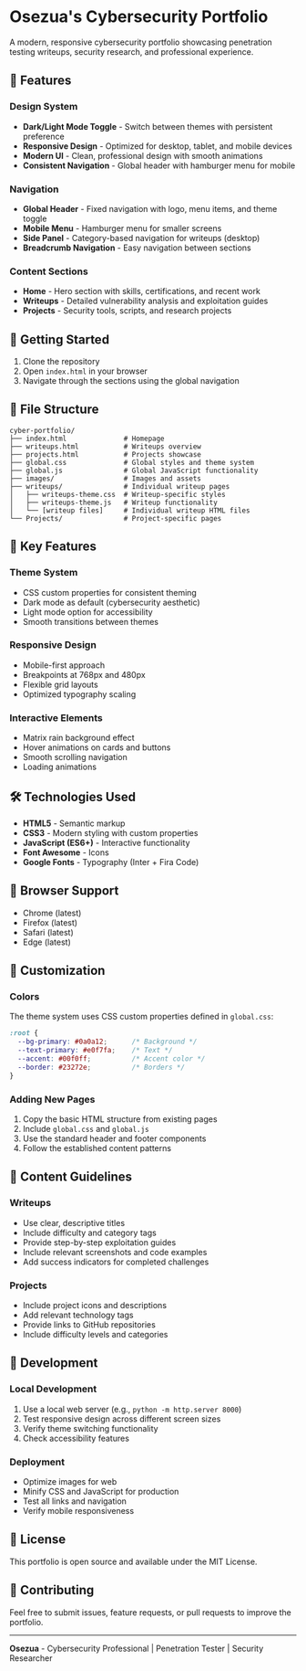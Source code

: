 # Osezua's Cybersecurity Portfolio

A modern, responsive cybersecurity portfolio showcasing penetration testing writeups, security research, and professional experience.

## 🎨 Features

### Design System
- **Dark/Light Mode Toggle** - Switch between themes with persistent preference
- **Responsive Design** - Optimized for desktop, tablet, and mobile devices
- **Modern UI** - Clean, professional design with smooth animations
- **Consistent Navigation** - Global header with hamburger menu for mobile

### Navigation
- **Global Header** - Fixed navigation with logo, menu items, and theme toggle
- **Mobile Menu** - Hamburger menu for smaller screens
- **Side Panel** - Category-based navigation for writeups (desktop)
- **Breadcrumb Navigation** - Easy navigation between sections

### Content Sections
- **Home** - Hero section with skills, certifications, and recent work
- **Writeups** - Detailed vulnerability analysis and exploitation guides
- **Projects** - Security tools, scripts, and research projects

## 🚀 Getting Started

1. Clone the repository
2. Open `index.html` in your browser
3. Navigate through the sections using the global navigation

## 📁 File Structure

```
cyber-portfolio/
├── index.html              # Homepage
├── writeups.html           # Writeups overview
├── projects.html           # Projects showcase
├── global.css              # Global styles and theme system
├── global.js               # Global JavaScript functionality
├── images/                 # Images and assets
├── writeups/               # Individual writeup pages
│   ├── writeups-theme.css  # Writeup-specific styles
│   ├── writeups-theme.js   # Writeup functionality
│   └── [writeup files]     # Individual writeup HTML files
└── Projects/               # Project-specific pages
```

## 🎯 Key Features

### Theme System
- CSS custom properties for consistent theming
- Dark mode as default (cybersecurity aesthetic)
- Light mode option for accessibility
- Smooth transitions between themes

### Responsive Design
- Mobile-first approach
- Breakpoints at 768px and 480px
- Flexible grid layouts
- Optimized typography scaling

### Interactive Elements
- Matrix rain background effect
- Hover animations on cards and buttons
- Smooth scrolling navigation
- Loading animations

## 🛠️ Technologies Used

- **HTML5** - Semantic markup
- **CSS3** - Modern styling with custom properties
- **JavaScript (ES6+)** - Interactive functionality
- **Font Awesome** - Icons
- **Google Fonts** - Typography (Inter + Fira Code)

## 📱 Browser Support

- Chrome (latest)
- Firefox (latest)
- Safari (latest)
- Edge (latest)

## 🎨 Customization

### Colors
The theme system uses CSS custom properties defined in `global.css`:

```css
:root {
  --bg-primary: #0a0a12;      /* Background */
  --text-primary: #e0f7fa;    /* Text */
  --accent: #00f0ff;          /* Accent color */
  --border: #23272e;          /* Borders */
}
```

### Adding New Pages
1. Copy the basic HTML structure from existing pages
2. Include `global.css` and `global.js`
3. Use the standard header and footer components
4. Follow the established content patterns

## 📝 Content Guidelines

### Writeups
- Use clear, descriptive titles
- Include difficulty and category tags
- Provide step-by-step exploitation guides
- Include relevant screenshots and code examples
- Add success indicators for completed challenges

### Projects
- Include project icons and descriptions
- Add relevant technology tags
- Provide links to GitHub repositories
- Include difficulty levels and categories

## 🔧 Development

### Local Development
1. Use a local web server (e.g., `python -m http.server 8000`)
2. Test responsive design across different screen sizes
3. Verify theme switching functionality
4. Check accessibility features

### Deployment
- Optimize images for web
- Minify CSS and JavaScript for production
- Test all links and navigation
- Verify mobile responsiveness

## 📄 License

This portfolio is open source and available under the MIT License.

## 🤝 Contributing

Feel free to submit issues, feature requests, or pull requests to improve the portfolio.

---

**Osezua** - Cybersecurity Professional | Penetration Tester | Security Researcher 